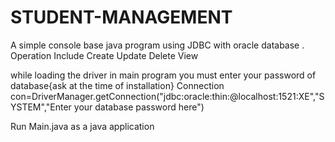 # STUDENT-MANAGEMENT
A simple console base java program using JDBC with oracle database . Operation Include Create Update Delete View

while loading the driver in main program you must enter your password of database{ask at the time of installation}
Connection con=DriverManager.getConnection("jdbc:oracle:thin:@localhost:1521:XE","SYSTEM","Enter your database password here")

Run Main.java as a java application
